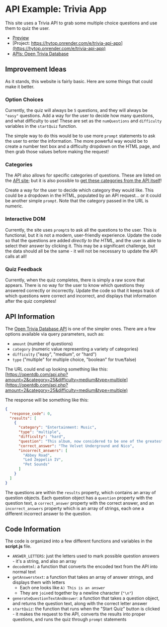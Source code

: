# API Example: Trivia App
This site uses a Trivia API to grab some multiple choice questions and use them to quiz the user.

- [Preview](https://hylandtechclub.com/showcase/Web103/Trivia/index.html)
- [Project: https://hytop.onrender.com/e/trivia-api-app](https://hytop.onrender.com/e/trivia-api-app)
- [APIs: Open Trivia Database](https://opentdb.com/api_config.php)

## Improvement Ideas
As it stands, this website is fairly basic. Here are some things that could make it better.

### Option Choices
Currently, the quiz will always be `5` questions, and they will always be `"easy"` questions. Add a way for the user to decide how many questions, and what difficulty to use! These are set as the `numQuestions` and `difficulty` variables in the `startQuiz` function.

The simple way to do this would be to use more `prompt` statements to ask the user to enter the information. The more powerful way would be to create a number text box and a difficulty dropdown on the HTML page, and then grab those values before making the request!

### Categories
The API also allows for specific categories of questions. These are listed on the [API site](https://opentdb.com/api_config.php); but it is also possible to [get these categories from the API itself](https://opentdb.com/api_category.php)!

Create a way for the user to decide which category they would like. This could be a dropdown in the HTML, populated by an API request... or it could be another simple `prompt`. Note that the category passed in the URL is numeric.

### Interactive DOM
Currently, the site uses `prompt`s to ask all the questions to the user. This is functional, but it is not a modern, user-friendly experience. Update the code so that the questions are added _directly to the HTML_, and the user is able to select their answer by clicking it. This may be a significant challenge, but the data should all be the same - it will not be necessary to update the API calls at all!

### Quiz Feedback
Currently, when the quiz completes, there is simply a raw score that appears. There is no way for the user to know which questions they answered correctly or incorrectly. Update the code so that it keeps track of which questions were correct and incorrect, and displays that information after the quiz completes! 

## API Information
The [Open Trivia Database API](https://opentdb.com/api_config.php) is one of the simpler ones. There are a few options available via query parameters, such as:

- `amount` (number of questions)
- `category` (numeric value representing a variety of categories)
- `difficulty` ("easy", "medium", or "hard")
- `type` ("multiple" for multiple choice, "boolean" for true/false)

The URL could end up looking something like this: [https://opentdb.com/api.php?amount=2&category=25&difficulty=medium&type=multiple](https://opentdb.com/api.php?amount=2&category=25&difficulty=medium&type=multiple)

The response will be something like this:

```json
{
  "response_code": 0,
  "results": [
    {
      "category": "Entertainment: Music",
      "type": "multiple",
      "difficulty": "hard",
      "question": "This album, now considered to be one of the greatest of all time, was a commercial failure when it was released.",
      "correct_answer": "The Velvet Underground and Nico",
      "incorrect_answers": [
        "Abbey Road",
        "Led Zeppelin IV",
        "Pet Sounds"
      ]
    }
  ]
}
```

The questions are within the `results` property, which contains an array of question objects. Each question object has a `question` property with the question text, a `correct_answer` property with the correct answer, and an `incorrect_answers` property which is an array of strings, each one a different incorrect answer to the question.

## Code Information
The code is organized into a few different functions and variables in the **script.js** file.

- `ANSWER_LETTERS`: just the letters used to mark possible question answers - it's a string, and also an array
- `decodeHtml`: a function that converts the encoded text from the API into normal text
- `getAnswerstext`: a function that takes an array of answer strings, and displays them with letters
    - Each one looks like `A) This is an answer`
    - They are `join`ed together by a newline character (`"\n"`)
- `generateQuestionTextAndAnswer`: a function that takes a question object, and returns the question text, along with the correct letter answer
- `startQuiz`: the function that runs when the "Start Quiz" button is clicked - it makes the request to the API, converts the results into proper questions, and runs the quiz through `prompt` statements

